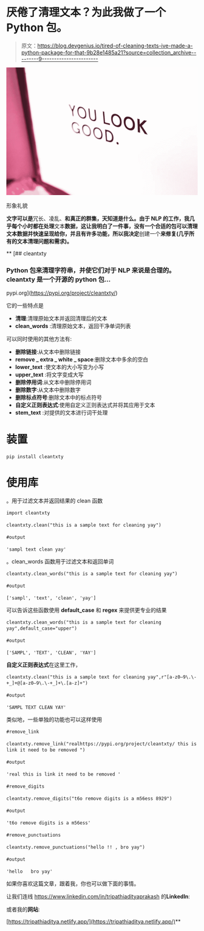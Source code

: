 # 厌倦了清理文本？为此我做了一个 Python 包。

> 原文：<https://blog.devgenius.io/tired-of-cleaning-texts-ive-made-a-python-package-for-that-9b28e1485a21?source=collection_archive---------9----------------------->

![](img/77c1332d0e267e9b79a69a36cbe46943.png)

形象礼貌[](https://unsplash.com/photos/xhWMi9wdQaE)

**文字可以是**冗长、凌乱、**和真正的群集，天知道是什么。由于 **NLP** 的工作，我几乎每个小时都在处理**文本**数据，这让我明白了一件事，没有一个合适的包可以清理文本数据并快速呈现给你，并且有许多功能，所以我决定**创建一个**来修复(几乎所有的文本清理问题和需求)。**

**[](https://pypi.org/project/cleantxty/) [## cleantxty

### Python 包来清理字符串，并使它们对于 NLP 来说是合理的。cleantxty 是一个开源的 python 包…

pypi.org](https://pypi.org/project/cleantxty/) 

它的一些特点是

*   **清理**:清理原始文本并返回清理后的文本
*   **clean_words** :清理原始文本，返回干净单词列表

可以同时使用的其他方法有:

*   **删除链接**:从文本中删除链接
*   **remove _ extra _ white _ space**:删除文本中多余的空白
*   **lower_text** :使文本的大小写变为小写
*   **upper_text** :将文字变成大写
*   **删除停用词**:从文本中删除停用词
*   **删除数字**:从文本中删除数字
*   **删除标点符号**:删除文本中的标点符号
*   **自定义正则表达式**:使用自定义正则表达式并将其应用于文本
*   **stem_text** :对提供的文本进行词干处理

# 装置

```
pip install cleantxty
```

# **使用库**

。用于过滤文本并返回结果的 clean 函数

```
import cleantxty

cleantxty.clean("this is a sample text for cleaning yay")

#output 

'sampl text clean yay'
```

。clean_words 函数用于过滤文本和返回单词

```
cleantxty.clean_words("this is a sample text for cleaning yay")

#output 

['sampl', 'text', 'clean', 'yay']
```

可以告诉这些函数使用 **default_case** 和 **regex** 来提供更专业的结果

```
cleantxty.clean_words("this is a sample text for cleaning yay",default_case="upper")

#output 

['SAMPL', 'TEXT', 'CLEAN', 'YAY']
```

**自定义正则表达式**在这里工作，

```
cleantxty.clean("this is a sample text for cleaning yay",r"[a-z0–9\.\-+_]+@[a-z0–9\.\-+_]+\.[a-z]+")

#output 

'SAMPL TEXT CLEAN YAY'
```

类似地，一些单独的功能也可以这样使用

```
#remove_link

cleantxty.remove_link("realhttps://pypi.org/project/cleantxty/ this is link it need to be removed ")

#output 

'real this is link it need to be removed '

#remove_digits

cleantxty.remove_digits("t6o remove digits is a m56ess 8929")

#output

't6o remove digits is a m56ess'

#remove_punctuations

cleantxty.remove_punctuations("hello !! , bro yay")

#output

'hello   bro yay'
```

如果你喜欢这篇文章，跟着我，你也可以做下面的事情。

让我们连线 https://www.linkedin.com/in/tripathiadityaprakash 的**LinkedIn**:

或者我的**网站**:

[https://tripathiaditya.netlify.app/](https://tripathiaditya.netlify.app/)**